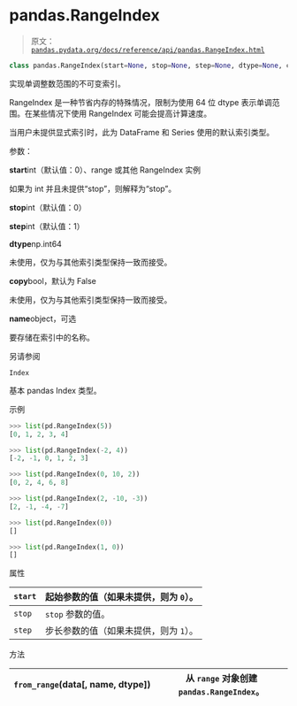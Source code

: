 # pandas.RangeIndex

> 原文：[`pandas.pydata.org/docs/reference/api/pandas.RangeIndex.html`](https://pandas.pydata.org/docs/reference/api/pandas.RangeIndex.html)

```py
class pandas.RangeIndex(start=None, stop=None, step=None, dtype=None, copy=False, name=None)
```

实现单调整数范围的不可变索引。

RangeIndex 是一种节省内存的特殊情况，限制为使用 64 位 dtype 表示单调范围。在某些情况下使用 RangeIndex 可能会提高计算速度。

当用户未提供显式索引时，此为 DataFrame 和 Series 使用的默认索引类型。

参数：

**start**int（默认值：0）、range 或其他 RangeIndex 实例

如果为 int 并且未提供“stop”，则解释为“stop”。

**stop**int（默认值：0）

**step**int（默认值：1）

**dtype**np.int64

未使用，仅为与其他索引类型保持一致而接受。

**copy**bool，默认为 False

未使用，仅为与其他索引类型保持一致而接受。

**name**object，可选

要存储在索引中的名称。

另请参阅

`Index`

基本 pandas Index 类型。

示例

```py
>>> list(pd.RangeIndex(5))
[0, 1, 2, 3, 4] 
```

```py
>>> list(pd.RangeIndex(-2, 4))
[-2, -1, 0, 1, 2, 3] 
```

```py
>>> list(pd.RangeIndex(0, 10, 2))
[0, 2, 4, 6, 8] 
```

```py
>>> list(pd.RangeIndex(2, -10, -3))
[2, -1, -4, -7] 
```

```py
>>> list(pd.RangeIndex(0))
[] 
```

```py
>>> list(pd.RangeIndex(1, 0))
[] 
```

属性

| `start` | 起始参数的值（如果未提供，则为 `0`）。 |
| --- | --- |
| `stop` | `stop` 参数的值。 |
| `step` | 步长参数的值（如果未提供，则为 `1`）。 |

方法

| `from_range`(data[, name, dtype]) | 从 `range` 对象创建 `pandas.RangeIndex`。 |
| --- | --- |
